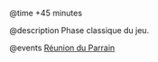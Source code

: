 @time
+45 minutes

@description
Phase classique du jeu.

@events
[Réunion du Parrain](obsidian_wiki/Evenements/reunion.md)